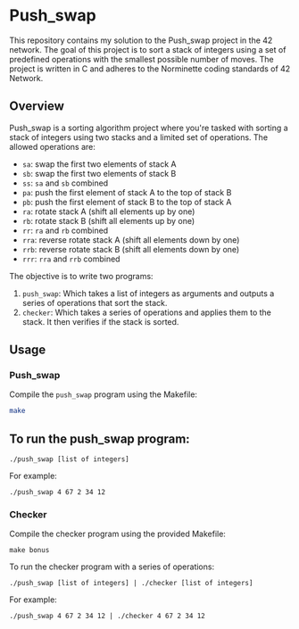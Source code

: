 # Push_swap

This repository contains my solution to the Push_swap project in the 42 network. The goal of this project is to sort a stack of integers using a set of predefined operations with the smallest possible number of moves. The project is written in C and adheres to the Norminette coding standards of 42 Network.

## Overview

Push_swap is a sorting algorithm project where you're tasked with sorting a stack of integers using two stacks and a limited set of operations. The allowed operations are:

- `sa`: swap the first two elements of stack A
- `sb`: swap the first two elements of stack B
- `ss`: `sa` and `sb` combined
- `pa`: push the first element of stack A to the top of stack B
- `pb`: push the first element of stack B to the top of stack A
- `ra`: rotate stack A (shift all elements up by one)
- `rb`: rotate stack B (shift all elements up by one)
- `rr`: `ra` and `rb` combined
- `rra`: reverse rotate stack A (shift all elements down by one)
- `rrb`: reverse rotate stack B (shift all elements down by one)
- `rrr`: `rra` and `rrb` combined

The objective is to write two programs:

1. `push_swap`: Which takes a list of integers as arguments and outputs a series of operations that sort the stack.
2. `checker`: Which takes a series of operations and applies them to the stack. It then verifies if the stack is sorted.

## Usage

### Push_swap

Compile the `push_swap` program using the Makefile:

```bash
make
```
## To run the push_swap program:

```
./push_swap [list of integers]
```
For example:
```
./push_swap 4 67 2 34 12
```
### Checker
Compile the checker program using the provided Makefile:

```
make bonus
```
To run the checker program with a series of operations:

```
./push_swap [list of integers] | ./checker [list of integers]
```
For example:

```
./push_swap 4 67 2 34 12 | ./checker 4 67 2 34 12
```
